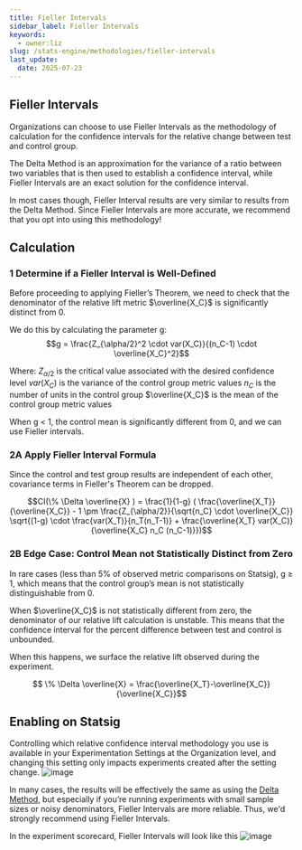 ```yaml
---
title: Fieller Intervals
sidebar_label: Fieller Intervals
keywords:
  - owner:liz
slug: /stats-engine/methodologies/fieller-intervals
last_update:
  date: 2025-07-23
---
```


## Fieller Intervals

Organizations can choose to use Fieller Intervals as the methodology of calculation for the confidence intervals for the relative change between test and control group.

The Delta Method is an approximation for the variance of a ratio between two variables that is then used to establish a confidence interval, while Fieller Intervals are an exact solution for the confidence interval.

In most cases though, Fieller Interval results are very similar to results from the Delta Method. Since Fieller Intervals are more accurate, we recommend that you opt into using this methodology!

## Calculation

### 1 Determine if a Fieller Interval is Well-Defined

Before proceeding to applying Fieller’s Theorem, we need to check that the denominator of the relative lift metric $\overline{X_C}$ is significantly distinct from 0.

We do this by calculating the parameter g:
$$g = \frac{Z_{\alpha/2}^2 \cdot var(X_C)}{(n_C-1) \cdot \overline{X_C}^2}$$

Where:
$Z_{\alpha/2}$ is the critical value associated with the desired confidence level
$var(X_C)$ is the variance of the control group metric values
$n_C$ is the number of units in the control group
$\overline{X_C}$ is the mean of the control group metric values

When g < 1, the control mean is significantly different from 0, and we can use Fieller intervals.

### 2A Apply Fieller Interval Formula

Since the control and test group results are independent of each other, covariance terms in Fieller's Theorem can be dropped.

$$CI(\% \Delta \overline{X} ) = \frac{1}{1-g} ( \frac{\overline{X_T}}{\overline{X_C}} - 1 \pm \frac{Z_{\alpha/2}}{\sqrt{n_C} \cdot \overline{X_C}} \sqrt{(1-g) \cdot \frac{var(X_T)}{n_T(n_T-1)} + \frac{\overline{X_T} var(X_C)}{\overline{X_C} n_C (n_C-1)}})$$

### 2B Edge Case: Control Mean not Statistically Distinct from Zero

In rare cases (less than 5\% of observed metric comparisons on Statsig), g $\geq$ 1, which means that the control group’s mean is not statistically distinguishable from 0.

When $\overline{X_C}$ is not statistically different from zero, the denominator of our relative lift calculation is unstable. This means that the confidence interval for the percent difference between test and control is unbounded.

When this happens, we surface the relative lift observed during the experiment.

$$ \% \Delta \overline{X} = \frac{\overline{X_T}-\overline{X_C}}{\overline{X_C}}$$

## Enabling on Statsig

Controlling which relative confidence interval methodology you use is available in your Experimentation Settings at the Organization level, and changing this setting only impacts experiments created after the setting change.
![image](https://graphite-user-uploaded-assets-prod.s3.amazonaws.com/CbjKvuo40oMU45psWLvG/9c8b90f8-1f0b-472f-883d-c3f30bd78696.png)

In many cases, the results will be effectively the same as using the [Delta Method](/stats-engine/methodologies/delta-method), but especially if you’re running experiments with small sample sizes or noisy denominators, Fieller Intervals are more reliable. Thus, we'd strongly recommend using Fieller Intervals.

In the experiment scorecard, Fieller Intervals will look like this
![image](https://graphite-user-uploaded-assets-prod.s3.amazonaws.com/CbjKvuo40oMU45psWLvG/1cb4ebb6-0425-49bf-a319-48794d25ce96.png)

